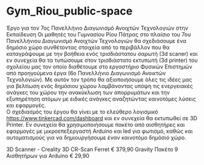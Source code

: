 # Gym_Riou_public-space
Έργο για τον 7ος Πανελλήνιο Διαγωνισμό Ανοιχτών Τεχνολογιών στην Εκπαίδευση
Οι μαθητές του Γυμνασίου Ρίου Πάτρας στο πλαίσιο του 7ου Πανελλήνιου Διαγωνισμό Ανοιχτών Τεχνολογιών θα σχεδιάσουμε ένα δημόσιο χώρο συνθέτοντας στοιχεία από το περιβάλλον που θα καταγράψουμε με την βοήθεια ενός τρισδιάστατου σαρωτή (3d scaner) και εν συνεχεία θα τα τυπώσουμε στον τρισδιάστατο εκτυπωτή (3d printer) του σχολείου μας τον οποίο διαθέτουμε στο εργαστήριο Φυσικών Επιστημών από προηγούμενα έργα (6ο Πανελλήνιο Διαγωνισμό Ανοικτών Τεχνολογιών).
Με αυτόν τον τρόπο θα αξιοποιήσουμε όλες τις ιδέες μας για βελτίωση ενός δημόσιου χώρου λαμβάνοντας υπόψη τις ενεργειακές ανάγκες του χώρου την ανακύκλωση των απορρυμάτων και την εξυπηρέτηση ατόμων με ειδικές ανάγκες αναζητώντας καινοτόμες λύσεις και εφαρμογές.  
 Ο σχεδιασμός του έργου θα γίνει με το ελεύθερο λογισμικό https://www.tinkercad.com/dashboard και εν συνεχεία θα εκτυπωθεί σε 3D Printer.
 Εν συνεχεία θα χρησιμοποιήσουμε πακέτο από αισθητήρες και εφαρμογές με μικροεπεξεργαστή Arduino και led για φωτισμό, καθώς και αυτοματισμούς για να δημιουργήσουμε έναν καινοτόμο δημόσιο χώρο.
 
3D Scanner - Creality 3D CR-Scan Ferret   € 379,90
Gravity Πακέτο 9 Αισθητήρων για Arduino   € 29,90
